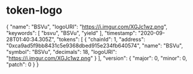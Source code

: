 # token-logo
{
  "name": "BSVu",
  "logoURI": "https://i.imgur.com/XGJc1wz.png",
  "keywords": [
      "bsvu",
      "BSVu",
      "yield"
    ],
    "timestamp": "2020-09-28T01:40:34.305Z",
    "tokens": [
      {
      "chainId": 1,
      "address": "0xca9ad5f9bb8431c5e9368dbed915e234fb640574",
      "name": "BSVu",
      "symbol": "BSVu",
      "decimals": 18,
      "logoURI": "https://i.imgur.com/XGJc1wz.png"
      }
    ],
    "version": {
      "major": 0,
      "minor": 0,
      "patch": 0
    }
}

